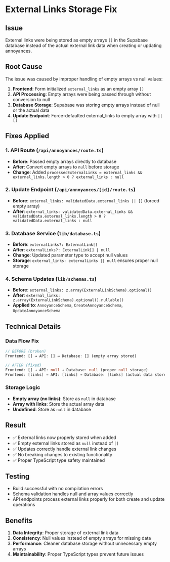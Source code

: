 # External Links Storage Fix

## Issue
External links were being stored as empty arrays `[]` in the Supabase database instead of the actual external link data when creating or updating annoyances.

## Root Cause
The issue was caused by improper handling of empty arrays vs null values:

1. **Frontend**: Form initialized `external_links` as an empty array `[]`
2. **API Processing**: Empty arrays were being passed through without conversion to null
3. **Database Storage**: Supabase was storing empty arrays instead of null or the actual data
4. **Update Endpoint**: Force-defaulted external_links to empty array with `|| []`

## Fixes Applied

### 1. API Route (`/api/annoyances/route.ts`)
- **Before**: Passed empty arrays directly to database
- **After**: Convert empty arrays to `null` before storage
- **Change**: Added `processedExternalLinks = external_links && external_links.length > 0 ? external_links : null`

### 2. Update Endpoint (`/api/annoyances/[id]/route.ts`)
- **Before**: `external_links: validatedData.external_links || []` (forced empty array)
- **After**: `external_links: validatedData.external_links && validatedData.external_links.length > 0 ? validatedData.external_links : null`

### 3. Database Service (`lib/database.ts`)
- **Before**: `externalLinks?: ExternalLink[]`
- **After**: `externalLinks?: ExternalLink[] | null`
- **Change**: Updated parameter type to accept null values
- **Storage**: `external_links: externalLinks || null` ensures proper null storage

### 4. Schema Updates (`lib/schemas.ts`)
- **Before**: `external_links: z.array(ExternalLinkSchema).optional()`
- **After**: `external_links: z.array(ExternalLinkSchema).optional().nullable()`
- **Applied to**: `AnnoyanceSchema`, `CreateAnnoyanceSchema`, `UpdateAnnoyanceSchema`

## Technical Details

### Data Flow Fix
```typescript
// BEFORE (broken)
Frontend: [] → API: [] → Database: [] (empty array stored)

// AFTER (fixed)
Frontend: [] → API: null → Database: null (proper null storage)
Frontend: [links] → API: [links] → Database: [links] (actual data stored)
```

### Storage Logic
- **Empty array (no links)**: Store as `null` in database
- **Array with links**: Store the actual array data
- **Undefined**: Store as `null` in database

## Result
- ✅ External links now properly stored when added
- ✅ Empty external links stored as `null` instead of `[]`
- ✅ Updates correctly handle external link changes
- ✅ No breaking changes to existing functionality
- ✅ Proper TypeScript type safety maintained

## Testing
- Build successful with no compilation errors
- Schema validation handles null and array values correctly
- API endpoints process external links properly for both create and update operations

## Benefits
1. **Data Integrity**: Proper storage of external link data
2. **Consistency**: Null values instead of empty arrays for missing data
3. **Performance**: Cleaner database storage without unnecessary empty arrays
4. **Maintainability**: Proper TypeScript types prevent future issues
